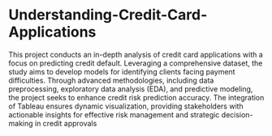 # Understanding-Credit-Card-Applications
This project conducts an in-depth analysis of credit card applications with a focus on predicting credit default. Leveraging a comprehensive dataset, the study aims to develop models for identifying clients facing payment difficulties. Through advanced methodologies, including data preprocessing, exploratory data analysis (EDA), and predictive modeling, the project seeks to enhance credit risk prediction accuracy. The integration of Tableau ensures dynamic visualization, providing stakeholders with actionable insights for effective risk management and strategic decision-making in credit approvals
